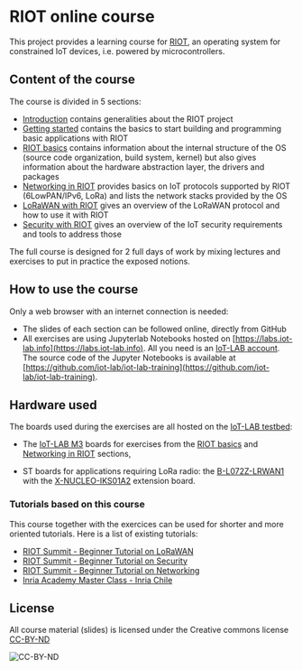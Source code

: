 # RIOT online course

This project provides a learning course for [RIOT](https://riot-os.org), an
operating system for constrained IoT devices, i.e. powered by microcontrollers.

## Content of the course

The course is divided in 5 sections:

- [Introduction](https://riot-os.github.io/riot-course/slides/01-introduction)
  contains generalities about the RIOT project
- [Getting started](https://riot-os.github.io/riot-course/slides/02-getting-started)
  contains the basics to start building and programming basic applications
  with RIOT
- [RIOT basics](https://riot-os.github.io/riot-course/slides/03-riot-basics)
  contains information about the internal structure of the OS (source code
  organization, build system, kernel) but also gives information about the
  hardware abstraction layer, the drivers and packages
- [Networking in RIOT](https://riot-os.github.io/riot-course/slides/04-networking-in-riot)
  provides basics on IoT protocols supported by RIOT (6LowPAN/IPv6, LoRa) and
  lists the network stacks provided by the OS
- [LoRaWAN with RIOT](https://riot-os.github.io/riot-course/slides/05-lorawan-with-riot)
  gives an overview of the LoRaWAN protocol and how to use it with RIOT
- [Security with RIOT](https://riot-os.github.io/riot-course/slides/06-security-with-riot)
  gives an overview of the IoT security requirements and tools to address those

The full course is designed for 2 full days of work by mixing lectures and
exercises to put in practice the exposed notions.

## How to use the course

Only a web browser with an internet connection is needed:

- The slides of each section can be followed online, directly from GitHub
- All exercises are using Jupyterlab Notebooks hosted on
  [https://labs.iot-lab.info](https://labs.iot-lab.info). All you need is an
  [IoT-LAB account](https://www.iot-lab.info/testbed/signup).
  The source code of the Jupyter Notebooks is available at
  [https://github.com/iot-lab/iot-lab-training](https://github.com/iot-lab/iot-lab-training).


## Hardware used

The boards used during the exercises are all hosted on the
[IoT-LAB testbed](https://www.iot-lab.info):

- The [IoT-LAB M3](https://www.iot-lab.info/docs/boards/iot-lab-m3/) boards for
  exercises from the [RIOT basics](https://riot-os.github.io/riot-course/slides/03-riot-basics)
  and [Networking in RIOT](https://riot-os.github.io/riot-course/slides/04-networking-in-riot) sections,

- ST boards for applications requiring LoRa radio: the
  [B-L072Z-LRWAN1](http://www.st.com/en/evaluation-tools/b-l072z-lrwan1.html)
  with the
  [X-NUCLEO-IKS01A2](http://www.st.com/en/ecosystems/x-nucleo-iks01a2.html)
  extension board.

### Tutorials based on this course

This course together with the exercices can be used for shorter and more
oriented tutorials.
Here is a list of existing tutorials:

- [RIOT Summit - Beginner Tutorial on LoRaWAN](https://riot-os.github.io/riot-course/slides/tutorial-summit-lorawan)
- [RIOT Summit - Beginner Tutorial on Security](https://riot-os.github.io/riot-course/slides/tutorial-summit-security)
- [RIOT Summit - Beginner Tutorial on Networking](https://riot-os.github.io/riot-course/slides/tutorial-summit-networking)
- [Inria Academy Master Class - Inria Chile](https://riot-os.github.io/riot-course/slides/tutorial-inria-academy)

## License

All course material (slides) is licensed under the Creative commons license
[CC-BY-ND](https://creativecommons.org/licenses/by-nd/4.0/)

![CC-BY-ND](https://mirrors.creativecommons.org/presskit/buttons/80x15/png/by-nd.png)

